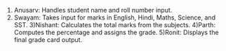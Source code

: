 1) Anusarv: Handles student name and roll number input.
2) Swayam: Takes input for marks in English, Hindi, Maths, Science, and SST.
3)Nishant: Calculates the total marks from the subjects.
4)Parth: Computes the percentage and assigns the grade.
5)Ronit: Displays the final grade card output.
